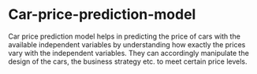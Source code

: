 # Car-price-prediction-model
Car price prediction model helps in predicting the price of cars with the available independent variables by understanding how exactly the prices vary with the independent variables. They can accordingly manipulate the design of the cars, the business strategy etc. to meet certain price levels. 
